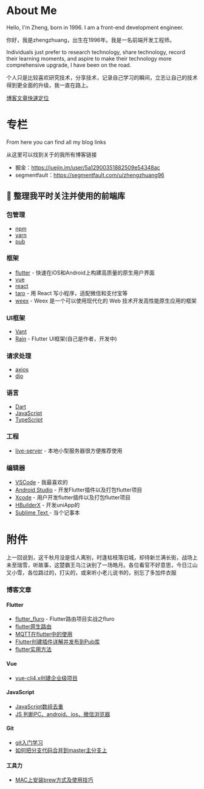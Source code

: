 # About Me
Hello, I'm Zheng, born in 1996. I am a front-end development engineer.

你好，我是zhengzhuang，出生在1996年。我是一名前端开发工程师。

Individuals just prefer to research technology, share technology, record their learning moments, and aspire to make their technology more comprehensive upgrade, I have been on the road.

个人只是比较喜欢研究技术，分享技术，记录自己学习的瞬间，立志让自己的技术得到更全面的升级，我一直在路上。

[博客文章快速定位](#blogArticles)

# 专栏
From here you can find all my blog links

从这里可以找到关于的我所有博客链接

* 掘金：https://juejin.im/user/5a12900351882509e54348ac
* segmentfault：https://segmentfault.com/u/zhengzhuang96

## 🎉 整理我平时关注并使用的前端库

### 包管理
* [npm](https://github.com/npm/cli)
* [yarn](https://github.com/yarnpkg/yarn)
* [pub](https://pub.flutter-io.cn)

### 框架
* [flutter](https://github.com/flutter/flutter) - 快速在iOS和Android上构建高质量的原生用户界面
* [vue](https://github.com/vuejs/vue)
* [react](https://github.com/facebook/react)
* [taro](https://github.com/NervJS/taro) - 用 React 写小程序，适配微信和支付宝等
* [weex](https://github.com/apache/incubator-weex) - Weex 是一个可以使用现代化的 Web 技术开发高性能原生应用的框架

### UI框架
* [Vant](https://youzan.github.io/vant)
* [Rain](https://pub.flutter-io.cn/packages/rain) - Flutter UI框架(自己是作者，开发中)

### 请求处理
* [axios](https://github.com/axios/axios)
* [dio](https://github.com/flutterchina/dio)

### 语言
* [Dart](https://dart.dev/)
* [JavaScript](https://github.com/Microsoft/TypeScript)
* [TypeScript](https://github.com/Microsoft/TypeScript)

### 工程
* [live-server](https://github.com/tapio/live-server) - 本地小型服务器很方便推荐使用

### 编辑器
* [VSCode](https://code.visualstudio.com/) - 我最喜欢的
* [Android Studio](https://developer.android.google.cn) - 开发Flutter插件以及打包flutter项目
* [Xcode](https://developer.apple.com/xcode) - 用户开发flutter插件以及打包flutter项目
* [HBuilderX](https://www.dcloud.io/hbuilderx.html) - 开发uniApp的
* [Sublime Text ](http://www.sublimetext.com/) - 当个记事本

# 附件
上一回说到，这千秋月没是佳人离别，时逢枯枝落旧城，却待新兰满长街，战场上未至瑞雪，听故事，这楚霸王乌江诀别了一场皓月。各位看官不好意思，今日江山又小雪，各位路过的，打尖的，或来听小老儿说书的，别忘了多加件衣服

### <span id="blogArticles">博客文章</span>

#### Flutter
* [flutter_fluro](./flutter/flutter_fluro.md) - Flutter路由项目实战之fluro
* [flutter原生路由](./flutter/flutter原生路由.md)
* [MQTT在flutter中的使用](./flutter/mqtt/flutter_mqtt.md)
* [Flutter创建插件详解并发布到Pub库](./flutter/Flutter创建插件详解并发布到Pub库.md)
* [flutter实用方法](./flutter/flutter实用方法.md)

#### Vue
* [vue-cli4.x创建企业级项目](./vue/vue创建企业级项目.md)

#### JavaScript
* [JavaScript数组去重](./javascript/JavaScript数组去重.md)
* [JS 判断PC、android、ios、微信浏览器](./javascript/JS判断PC、android、ios、微信浏览器.md)

#### Git
* [git入门学习](./git/git入门学习.md)
* [如何把分支代码合并到master主分支上](./git/如何把分支代码合并到master主分支上.md)

#### 工具力

- [MAC上安装brew方式及使用技巧](./工具力/MAC上安装brew.md)
